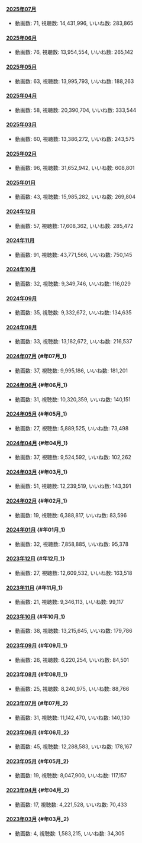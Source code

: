 #### [2025年07月](videos/202507 "wikilink")

-   動画数: 71, 視聴数: 14,431,996, いいね数: 283,865

#### [2025年06月](videos/202506 "wikilink")

-   動画数: 76, 視聴数: 13,954,554, いいね数: 265,142

#### [2025年05月](videos/202505 "wikilink")

-   動画数: 63, 視聴数: 13,995,793, いいね数: 188,263

#### [2025年04月](videos/202504 "wikilink")

-   動画数: 58, 視聴数: 20,390,704, いいね数: 333,544

#### [2025年03月](videos/202503 "wikilink")

-   動画数: 60, 視聴数: 13,386,272, いいね数: 243,575

#### [2025年02月](videos/202502 "wikilink")

-   動画数: 96, 視聴数: 31,652,942, いいね数: 608,801

#### [2025年01月](videos/202501 "wikilink")

-   動画数: 43, 視聴数: 15,985,282, いいね数: 269,804

#### [2024年12月](videos/202412 "wikilink")

-   動画数: 57, 視聴数: 17,608,362, いいね数: 285,472

#### [2024年11月](videos/202411 "wikilink")

-   動画数: 91, 視聴数: 43,771,566, いいね数: 750,145

#### [2024年10月](videos/202410 "wikilink")

-   動画数: 32, 視聴数: 9,349,746, いいね数: 116,029

#### [2024年09月](videos/202409 "wikilink")

-   動画数: 35, 視聴数: 9,332,672, いいね数: 134,635

#### [2024年08月](videos/202408 "wikilink")

-   動画数: 33, 視聴数: 13,182,672, いいね数: 216,537

#### [2024年07月](videos/202407 "wikilink") {#年07月_1}

-   動画数: 37, 視聴数: 9,995,186, いいね数: 181,201

#### [2024年06月](videos/202406 "wikilink") {#年06月_1}

-   動画数: 31, 視聴数: 10,320,359, いいね数: 140,151

#### [2024年05月](videos/202405 "wikilink") {#年05月_1}

-   動画数: 27, 視聴数: 5,889,525, いいね数: 73,498

#### [2024年04月](videos/202404 "wikilink") {#年04月_1}

-   動画数: 37, 視聴数: 9,524,592, いいね数: 102,262

#### [2024年03月](videos/202403 "wikilink") {#年03月_1}

-   動画数: 51, 視聴数: 12,239,519, いいね数: 143,391

#### [2024年02月](videos/202402 "wikilink") {#年02月_1}

-   動画数: 19, 視聴数: 6,388,817, いいね数: 83,596

#### [2024年01月](videos/202401 "wikilink") {#年01月_1}

-   動画数: 32, 視聴数: 7,858,885, いいね数: 95,378

#### [2023年12月](videos/202312 "wikilink") {#年12月_1}

-   動画数: 27, 視聴数: 12,609,532, いいね数: 163,518

#### [2023年11月](videos/202311 "wikilink") {#年11月_1}

-   動画数: 21, 視聴数: 9,346,113, いいね数: 99,117

#### [2023年10月](videos/202310 "wikilink") {#年10月_1}

-   動画数: 38, 視聴数: 13,215,645, いいね数: 179,786

#### [2023年09月](videos/202309 "wikilink") {#年09月_1}

-   動画数: 26, 視聴数: 6,220,254, いいね数: 84,501

#### [2023年08月](videos/202308 "wikilink") {#年08月_1}

-   動画数: 25, 視聴数: 8,240,975, いいね数: 88,766

#### [2023年07月](videos/202307 "wikilink") {#年07月_2}

-   動画数: 31, 視聴数: 11,142,470, いいね数: 140,130

#### [2023年06月](videos/202306 "wikilink") {#年06月_2}

-   動画数: 45, 視聴数: 12,288,583, いいね数: 178,167

#### [2023年05月](videos/202305 "wikilink") {#年05月_2}

-   動画数: 19, 視聴数: 8,047,900, いいね数: 117,157

#### [2023年04月](videos/202304 "wikilink") {#年04月_2}

-   動画数: 17, 視聴数: 4,221,528, いいね数: 70,433

#### [2023年03月](videos/202303 "wikilink") {#年03月_2}

-   動画数: 4, 視聴数: 1,583,215, いいね数: 34,305
